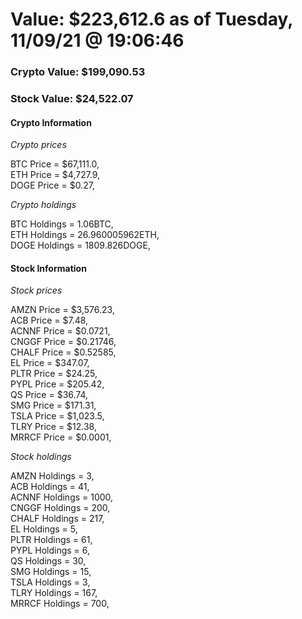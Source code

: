 # Value: $223,612.6 as of Tuesday, 11/09/21 @ 19:06:46 

### Crypto Value: $199,090.53

### Stock Value: $24,522.07

#### Crypto Information 
*Crypto prices* 

BTC Price = $67,111.0,  
ETH Price = $4,727.9,  
DOGE Price = $0.27,  


*Crypto holdings* 

BTC Holdings = 1.06BTC,  
ETH Holdings = 26.960005962ETH,  
DOGE Holdings = 1809.826DOGE,  


#### Stock Information 

*Stock prices* 

AMZN Price = $3,576.23,  
ACB Price = $7.48,  
ACNNF Price = $0.0721,  
CNGGF Price = $0.21746,  
CHALF Price = $0.52585,  
EL Price = $347.07,  
PLTR Price = $24.25,  
PYPL Price = $205.42,  
QS Price = $36.74,  
SMG Price = $171.31,  
TSLA Price = $1,023.5,  
TLRY Price = $12.38,  
MRRCF Price = $0.0001,  


*Stock holdings* 

AMZN Holdings = 3,  
ACB Holdings = 41,  
ACNNF Holdings = 1000,  
CNGGF Holdings = 200,  
CHALF Holdings = 217,  
EL Holdings = 5,  
PLTR Holdings = 61,  
PYPL Holdings = 6,  
QS Holdings = 30,  
SMG Holdings = 15,  
TSLA Holdings = 3,  
TLRY Holdings = 167,  
MRRCF Holdings = 700,  


